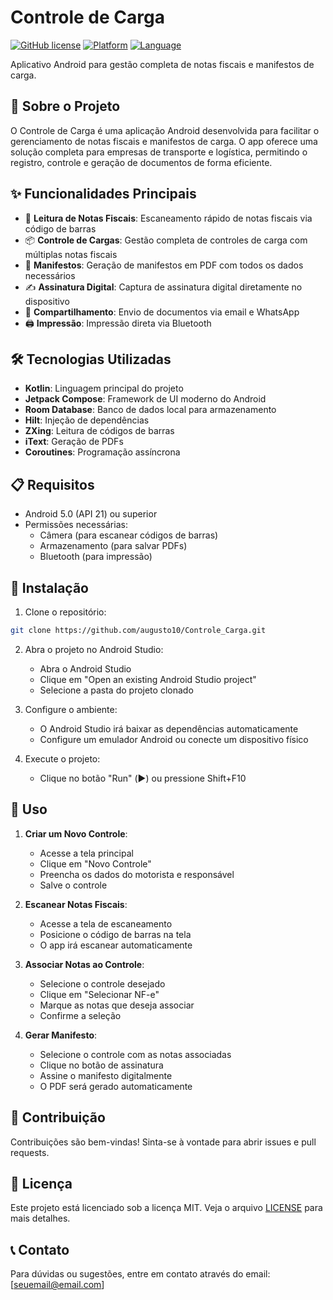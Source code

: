 # Controle de Carga

[![GitHub license](https://img.shields.io/badge/license-MIT-blue.svg)](https://github.com/augusto10/Controle_Carga/blob/main/LICENSE)
[![Platform](https://img.shields.io/badge/platform-Android-green.svg)](https://developer.android.com)
[![Language](https://img.shields.io/badge/language-Kotlin-blue.svg)](https://kotlinlang.org)

Aplicativo Android para gestão completa de notas fiscais e manifestos de carga.

## 📱 Sobre o Projeto

O Controle de Carga é uma aplicação Android desenvolvida para facilitar o gerenciamento de notas fiscais e manifestos de carga. O app oferece uma solução completa para empresas de transporte e logística, permitindo o registro, controle e geração de documentos de forma eficiente.

## ✨ Funcionalidades Principais

- 📱 **Leitura de Notas Fiscais**: Escaneamento rápido de notas fiscais via código de barras
- 📦 **Controle de Cargas**: Gestão completa de controles de carga com múltiplas notas fiscais
- 📄 **Manifestos**: Geração de manifestos em PDF com todos os dados necessários
- ✍️ **Assinatura Digital**: Captura de assinatura digital diretamente no dispositivo
- 📧 **Compartilhamento**: Envio de documentos via email e WhatsApp
- 🖨️ **Impressão**: Impressão direta via Bluetooth

## 🛠️ Tecnologias Utilizadas

- **Kotlin**: Linguagem principal do projeto
- **Jetpack Compose**: Framework de UI moderno do Android
- **Room Database**: Banco de dados local para armazenamento
- **Hilt**: Injeção de dependências
- **ZXing**: Leitura de códigos de barras
- **iText**: Geração de PDFs
- **Coroutines**: Programação assíncrona

## 📋 Requisitos

- Android 5.0 (API 21) ou superior
- Permissões necessárias:
  - Câmera (para escanear códigos de barras)
  - Armazenamento (para salvar PDFs)
  - Bluetooth (para impressão)

## 🚀 Instalação

1. Clone o repositório:
```bash
git clone https://github.com/augusto10/Controle_Carga.git
```

2. Abra o projeto no Android Studio:
   - Abra o Android Studio
   - Clique em "Open an existing Android Studio project"
   - Selecione a pasta do projeto clonado

3. Configure o ambiente:
   - O Android Studio irá baixar as dependências automaticamente
   - Configure um emulador Android ou conecte um dispositivo físico

4. Execute o projeto:
   - Clique no botão "Run" (▶️) ou pressione Shift+F10

## 📱 Uso

1. **Criar um Novo Controle**:
   - Acesse a tela principal
   - Clique em "Novo Controle"
   - Preencha os dados do motorista e responsável
   - Salve o controle

2. **Escanear Notas Fiscais**:
   - Acesse a tela de escaneamento
   - Posicione o código de barras na tela
   - O app irá escanear automaticamente

3. **Associar Notas ao Controle**:
   - Selecione o controle desejado
   - Clique em "Selecionar NF-e"
   - Marque as notas que deseja associar
   - Confirme a seleção

4. **Gerar Manifesto**:
   - Selecione o controle com as notas associadas
   - Clique no botão de assinatura
   - Assine o manifesto digitalmente
   - O PDF será gerado automaticamente

## 🤝 Contribuição

Contribuições são bem-vindas! Sinta-se à vontade para abrir issues e pull requests.

## 📄 Licença

Este projeto está licenciado sob a licença MIT. Veja o arquivo [LICENSE](LICENSE) para mais detalhes.

## 📞 Contato

Para dúvidas ou sugestões, entre em contato através do email: [seuemail@email.com]

